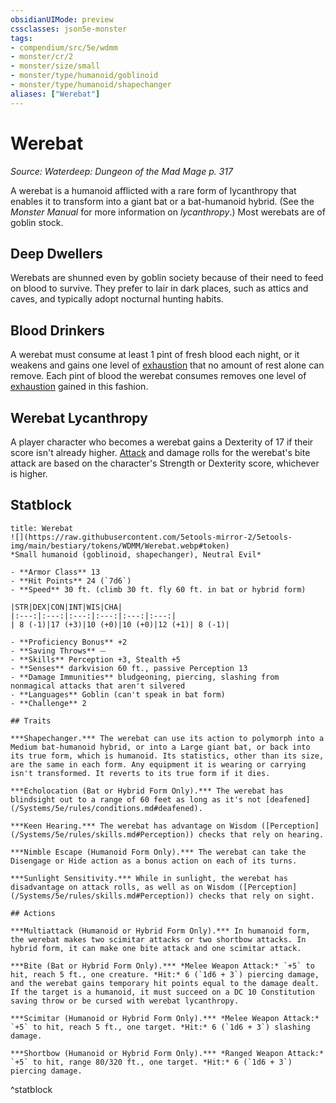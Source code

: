 ```yaml
---
obsidianUIMode: preview
cssclasses: json5e-monster
tags:
- compendium/src/5e/wdmm
- monster/cr/2
- monster/size/small
- monster/type/humanoid/goblinoid
- monster/type/humanoid/shapechanger
aliases: ["Werebat"]
---
```

# Werebat
*Source: Waterdeep: Dungeon of the Mad Mage p. 317*  

A werebat is a humanoid afflicted with a rare form of lycanthropy that enables it to transform into a giant bat or a bat-humanoid hybrid. (See the *Monster Manual* for more information on *lycanthropy*.) Most werebats are of goblin stock.

## Deep Dwellers

Werebats are shunned even by goblin society because of their need to feed on blood to survive. They prefer to lair in dark places, such as attics and caves, and typically adopt nocturnal hunting habits.

## Blood Drinkers

A werebat must consume at least 1 pint of fresh blood each night, or it weakens and gains one level of [exhaustion](/Systems/5e/rules/conditions.md#exhaustion) that no amount of rest alone can remove. Each pint of blood the werebat consumes removes one level of [exhaustion](/Systems/5e/rules/conditions.md#exhaustion) gained in this fashion.

## Werebat Lycanthropy

A player character who becomes a werebat gains a Dexterity of 17 if their score isn't already higher. [Attack](/Systems/5e/rules/actions.md#Attack) and damage rolls for the werebat's bite attack are based on the character's Strength or Dexterity score, whichever is higher.

## Statblock

```ad-statblock
title: Werebat
![](https://raw.githubusercontent.com/5etools-mirror-2/5etools-img/main/bestiary/tokens/WDMM/Werebat.webp#token)
*Small humanoid (goblinoid, shapechanger), Neutral Evil*

- **Armor Class** 13
- **Hit Points** 24 (`7d6`)
- **Speed** 30 ft. (climb 30 ft. fly 60 ft. in bat or hybrid form)

|STR|DEX|CON|INT|WIS|CHA|
|:---:|:---:|:---:|:---:|:---:|:---:|
| 8 (-1)|17 (+3)|10 (+0)|10 (+0)|12 (+1)| 8 (-1)|

- **Proficiency Bonus** +2
- **Saving Throws** ⏤
- **Skills** Perception +3, Stealth +5
- **Senses** darkvision 60 ft., passive Perception 13
- **Damage Immunities** bludgeoning, piercing, slashing from nonmagical attacks that aren't silvered
- **Languages** Goblin (can't speak in bat form)
- **Challenge** 2

## Traits

***Shapechanger.*** The werebat can use its action to polymorph into a Medium bat-humanoid hybrid, or into a Large giant bat, or back into its true form, which is humanoid. Its statistics, other than its size, are the same in each form. Any equipment it is wearing or carrying isn't transformed. It reverts to its true form if it dies.

***Echolocation (Bat or Hybrid Form Only).*** The werebat has blindsight out to a range of 60 feet as long as it's not [deafened](/Systems/5e/rules/conditions.md#deafened).

***Keen Hearing.*** The werebat has advantage on Wisdom ([Perception](/Systems/5e/rules/skills.md#Perception)) checks that rely on hearing.

***Nimble Escape (Humanoid Form Only).*** The werebat can take the Disengage or Hide action as a bonus action on each of its turns.

***Sunlight Sensitivity.*** While in sunlight, the werebat has disadvantage on attack rolls, as well as on Wisdom ([Perception](/Systems/5e/rules/skills.md#Perception)) checks that rely on sight.

## Actions

***Multiattack (Humanoid or Hybrid Form Only).*** In humanoid form, the werebat makes two scimitar attacks or two shortbow attacks. In hybrid form, it can make one bite attack and one scimitar attack.

***Bite (Bat or Hybrid Form Only).*** *Melee Weapon Attack:* `+5` to hit, reach 5 ft., one creature. *Hit:* 6 (`1d6 + 3`) piercing damage, and the werebat gains temporary hit points equal to the damage dealt. If the target is a humanoid, it must succeed on a DC 10 Constitution saving throw or be cursed with werebat lycanthropy.

***Scimitar (Humanoid or Hybrid Form Only).*** *Melee Weapon Attack:* `+5` to hit, reach 5 ft., one target. *Hit:* 6 (`1d6 + 3`) slashing damage.

***Shortbow (Humanoid or Hybrid Form Only).*** *Ranged Weapon Attack:* `+5` to hit, range 80/320 ft., one target. *Hit:* 6 (`1d6 + 3`) piercing damage.
```
^statblock